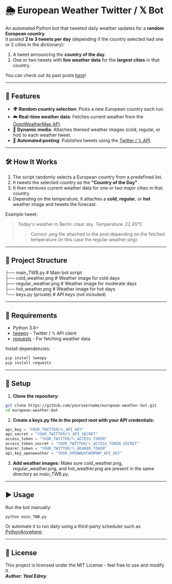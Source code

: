 # 🌦️ European Weather Twitter / 𝕏 Bot

An automated Python bot that tweeted daily weather updates for a **random European country**.  
It posted **2 to 3 tweets per day** (depending if the country selected had one or 2 cities in the dictionary):
1. A tweet announcing the **country of the day**.
2. One or two tweets with **live weather data** for the **largest cities** in that country.

You can check out its past posts [here](https://x.com/___WeatherBot__)!

---

## 🚀 Features

- 🌍 **Random country selection**: Picks a new European country each run.
- ☁️ **Real-time weather data**: Fetches current weather from the [OpenWeatherMap API](https://openweathermap.org/api).
- 📸 **Dynamic media**: Attaches themed weather images (cold, regular, or hot) to each weather tweet.
- 🤖 **Automated posting**: Publishes tweets using the [Twitter / 𝕏 API](https://developer.twitter.com/en/docs/twitter-api).

---

## 🛠️ How It Works

1. The script randomly selects a European country from a predefined list.
2. It tweets the selected country as the **"Country of the Day"**.
3. It then retrieves current weather data for one or two major cities in that country.
4. Depending on the temperature, it attaches a **cold**, **regular**, or **hot** weather image and tweets the forecast.

Example tweet:
> Today's weather in Berlin: clear sky. Temperature: 22.45°C
>> Correct .png file attached to the post depending on the fetched temperature (in this case the regular weather png).

---

## 📁 Project Structure

├── main_TWB.py # Main bot script \
├── cold_weather.png # Weather image for cold days \
├── regular_weather.png # Weather image for moderate days \
├── hot_weather.png # Weather image for hot days \
└── keys.py (private) # API keys (not included)

---

## 🔧 Requirements

- Python 3.8+
- [tweepy](https://www.tweepy.org/) - Twitter / 𝕏 API client
- [requests](https://docs.python-requests.org/) - For fetching weather data

Install dependencies:
```bash
pip install tweepy 
pip install requests
```

---

## 🔑 Setup

1. **Clone the repository**:
```bash
git clone https://github.com/yourusername/european-weather-bot.git
cd european-weather-bot
```

2. **Create a keys.py file in the project root with your API credentials:**
```python
api_key = "YOUR_TWITTER/𝕏_API_KEY"
api_secret = "YOUR_TWITTER/𝕏_API_SECRET"
access_token = "YOUR_TWITTER/𝕏_ACCESS_TOKEN"
access_token_secret = "YOUR_TWITTER/𝕏_ACCESS_TOKEN_SECRET"
bearer_token = "YOUR_TWITTER/𝕏_BEARER_TOKEN"
api_key_openweather = "YOUR_OPENWEATHERMAP_API_KEY"
```

3. **Add weather images:**
Make sure cold_weather.png, regular_weather.png, and hot_weather.png are present in the same directory as main_TWB.py.

---

## ▶️ Usage

Run the bot manually:
```bash
python main_TWB.py
```
Or automate it to run daily using a third-party scheduler such as [PythonAnywhere](https://www.pythonanywhere.com/).

---

## 📜 License
This project is licensed under the MIT License - feel free to use and modify it. \
***Author: Yaal Edrey***
